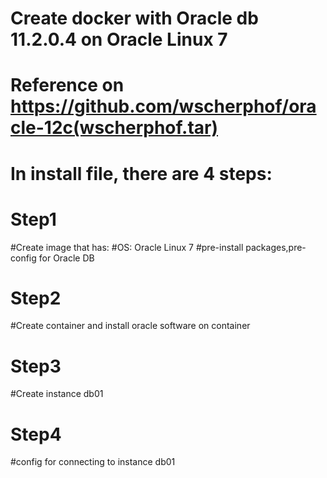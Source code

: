 # Create docker with Oracle db 11.2.0.4 on Oracle Linux 7 
# Reference on https://github.com/wscherphof/oracle-12c(wscherphof.tar)

# In install file, there are 4 steps:
# Step1
#Create image that has:
#OS: Oracle Linux 7
#pre-install packages,pre-config for Oracle DB

# Step2
#Create container and install oracle software on container

# Step3
#Create instance db01

# Step4
#config for connecting to instance db01
